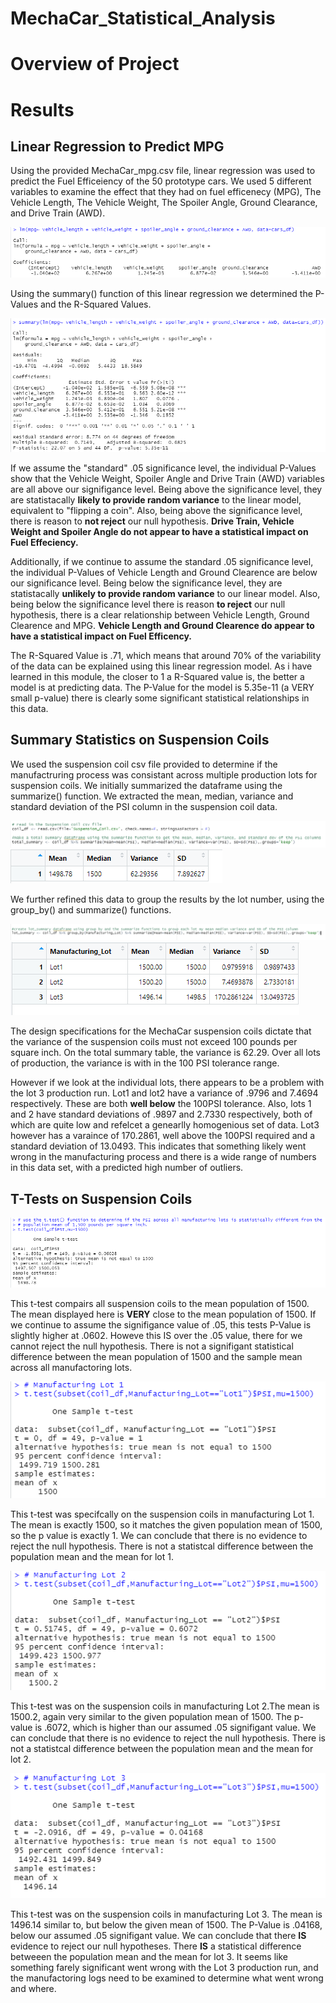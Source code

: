 # MechaCar_Statistical_Analysis
# Overview of Project
# Results
## Linear Regression to Predict MPG

Using the provided MechaCar_mpg.csv file, linear regression was used to predict the Fuel Efficeiency of the 50 prototype cars. We used 5 different variables to examine the effect that they had on fuel efficenecy (MPG), The Vehicle Length, The Vehicle Weight, The Spoiler Angle, Ground Clearance, and Drive Train (AWD). 

![linear_regression](https://github.com/chefcramer/MechaCar_Statistical_Analysis/blob/main/Resources/deliv_1_5.PNG)

Using the summary() function of this linear regression we determined the P-Values and the R-Squared Values.

![summary_regression](https://github.com/chefcramer/MechaCar_Statistical_Analysis/blob/main/Resources/deliv_1_6.PNG)

If we assume the "standard" .05 significance level, the individual P-Values show that the Vehicle Weight, Spoiler Angle and Drive Train (AWD) variables are all above our signifigance level. Being above the significance level, they are statistacally **likely to provide random variance** to the linear model, equivalent to "flipping a coin". Also, being above the significance level, there is reason to **not reject** our null hypothesis. **Drive Train, Vehicle Weight and Spoiler Angle do not appear to have a statistical impact on Fuel Effeciency.**

Additionally, if we continue to assume the standard .05 significance level, the individual P-Values of Vehicle Length and Ground Clearence are below our significance level. Being below the significance level, they are statistacally **unlikely to provide random variance** to our linear model. Also, being below the significance level there is reason **to reject** our null hypothesis, there is a clear relationship between Vehicle Length, Ground Clearence and MPG. **Vehicle Length and Ground Clearence do appear to have a statistical impact on Fuel Efficency.**

The R-Squared Value is .71, which means that around 70% of the variability of the data can be explained using this linear regression model. As i have learned in this module, the closer to 1 a R-Squared value is, the better a model is at predicting data. The P-Value for the model is 5.35e-11 (a VERY small p-value) there is clearly some significant statistical relationships in this data.

## Summary Statistics on Suspension Coils

We used the suspension coil csv file provided to determine if the manufactruring process was consistant across multiple production lots for suspension coils. We initially summarized the dataframe using the summarize() function. We extracted the mean, median, variance and standard deviation of the PSI column in the suspension coil data.

![total_summary_code](https://github.com/chefcramer/MechaCar_Statistical_Analysis/blob/main/Resources/deliv_2_3.PNG)
![total_summary_results](https://github.com/chefcramer/MechaCar_Statistical_Analysis/blob/main/Resources/deliv_2_3_2.PNG)

We further refined this data to group the results by the lot number, using the group_by() and summarize() functions.

![lot_summary_code](https://github.com/chefcramer/MechaCar_Statistical_Analysis/blob/main/Resources/deliv_2_4.PNG)
![lot_summary_results](https://github.com/chefcramer/MechaCar_Statistical_Analysis/blob/main/Resources/deliv_2_4_2.PNG)

The design specifications for the MechaCar suspension coils dictate that the variance of the suspension coils must not exceed 100 pounds per square inch. On the total summary table, the variance is 62.29. Over all lots of production, the variance is with in the 100 PSI tolerance range. 

However if we look at the individual lots, there appears to be a problem with the lot 3 production run. Lot1 and lot2 have a variance of .9796 and 7.4694 respectively. These are both **well below** the 100PSI tolerance. Also, lots 1 and 2 have standard deviations of .9897 and 2.7330 respectively, both of which are quite low and refelcet a genearlly homogenious set of data. Lot3 however has a varaince of 170.2861, well above the 100PSI required and a standard deviation of 13.0493. This indicates that something likely went wrong in the manufacturing process and there is a wide range of numbers in this data set, with a predicted high number of outliers.


## T-Tests on Suspension Coils

![t-test_all](https://github.com/chefcramer/MechaCar_Statistical_Analysis/blob/main/Resources/deliv_3_1.PNG)

This t-test compairs all suspension coils to the mean population of 1500. The mean displayed here is **VERY** close to the mean population of 1500. If we continue to assume the signifigance value of .05, this tests P-Value is slightly higher at .0602. Howeve this IS over the .05 value, there for we cannot reject the null hypothesis. There is not a signifigant statistical difference between the mean population of 1500 and the sample mean across all manufactoring lots.

![t-test_lot1](https://github.com/chefcramer/MechaCar_Statistical_Analysis/blob/main/Resources/deliv_3_2.PNG)

This t-test was specifcally on the suspension coils in manufacturing Lot 1. The mean is exactly 1500, so it matches the given population mean of 1500, so the p value is exactly 1. We can conclude that there is no evidence to reject the null hypothesis. There is not a statistcal difference between the population mean and the mean for lot 1.

![t-test_lot2](https://github.com/chefcramer/MechaCar_Statistical_Analysis/blob/main/Resources/deliv_3_3.PNG)

This t-test was on the suspension coils in manufacturing Lot 2.The mean is 1500.2, again very similar to the given population mean of 1500. The p-value is .6072, which is higher than our assumed .05 signifigant value. We can conclude that there is no evidence to reject the null hypothesis. There is not a statistcal difference between the population mean and the mean for lot 2.

![t-test_lot3](https://github.com/chefcramer/MechaCar_Statistical_Analysis/blob/main/Resources/deliv_3_4.PNG)

This t-test was on the suspension coils in manufacturing Lot 3. The mean is 1496.14 similar to, but below the given mean of 1500. The P-Value is .04168, below our assumed .05 signifigant value. We can conclude that there **IS** evidence to reject our null hypotheses. There **IS** a statistical difference betweeen the population mean and the mean for lot 3. It seems like something farely significant went wrong with the Lot 3 production run, and the manufactoring logs need to be examined to determine what went wrong and where.

